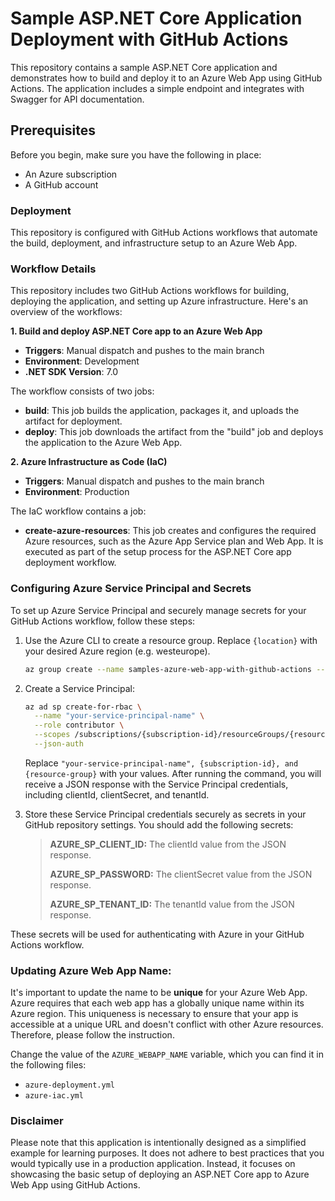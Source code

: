 # Sample ASP.NET Core Application Deployment with GitHub Actions

This repository contains a sample ASP.NET Core application and demonstrates how to build and deploy it to an Azure Web App using GitHub Actions. The application includes a simple endpoint and integrates with Swagger for API documentation.

## Prerequisites

Before you begin, make sure you have the following in place:
- An Azure subscription
- A GitHub account

### Deployment

This repository is configured with GitHub Actions workflows that automate the build, deployment, and infrastructure setup to an Azure Web App.

### Workflow Details

This repository includes two GitHub Actions workflows for building, deploying the application, and setting up Azure infrastructure. Here's an overview of the workflows:

**1. Build and deploy ASP.NET Core app to an Azure Web App**

- **Triggers**: Manual dispatch and pushes to the main branch
- **Environment**: Development
- **.NET SDK Version**: 7.0

The workflow consists of two jobs:

- **build**: This job builds the application, packages it, and uploads the artifact for deployment.
- **deploy**: This job downloads the artifact from the "build" job and deploys the application to the Azure Web App.

**2. Azure Infrastructure as Code (IaC)**

- **Triggers**: Manual dispatch and pushes to the main branch
- **Environment**: Production

The IaC workflow contains a job:

- **create-azure-resources**: This job creates and configures the required Azure resources, such as the Azure App Service plan and Web App. It is executed as part of the setup process for the ASP.NET Core app deployment workflow.

### Configuring Azure Service Principal and Secrets

To set up Azure Service Principal and securely manage secrets for your GitHub Actions workflow, follow these steps:
1. Use the Azure CLI to create a resource group. Replace `{location}` with your desired Azure region (e.g. westeurope).

   ```bash
   az group create --name samples-azure-web-app-with-github-actions --location {location}
   ```

1. Create a Service Principal:

   ```bash
   az ad sp create-for-rbac \
     --name "your-service-principal-name" \
     --role contributor \
     --scopes /subscriptions/{subscription-id}/resourceGroups/{resource-group} \
     --json-auth
   ```

    Replace `"your-service-principal-name", {subscription-id}, and {resource-group}` with your values.
    After running the command, you will receive a JSON response with the Service Principal credentials, including clientId, clientSecret, and tenantId.

1. Store these Service Principal credentials securely as secrets in your GitHub repository settings. You should add the following secrets:
    
    > **AZURE_SP_CLIENT_ID:** The clientId value from the JSON response.
    >
    > **AZURE_SP_PASSWORD:** The clientSecret value from the JSON response.
    >
    > **AZURE_SP_TENANT_ID:** The tenantId value from the JSON response.

These secrets will be used for authenticating with Azure in your GitHub Actions workflow.

### Updating Azure Web App Name:

It's important to update the name to be **unique** for your Azure Web App. 
Azure requires that each web app has a globally unique name within its Azure region. 
This uniqueness is necessary to ensure that your app is accessible at a unique URL and doesn't conflict with other Azure resources. 
Therefore, please follow the instruction.

Change the value of the `AZURE_WEBAPP_NAME` variable, which you can find it in the following files:

- `azure-deployment.yml`
- `azure-iac.yml`




### Disclaimer

Please note that this application is intentionally designed as a simplified example for learning purposes. 
It does not adhere to best practices that you would typically use in a production application. 
Instead, it focuses on showcasing the basic setup of deploying an ASP.NET Core app to Azure Web App using GitHub Actions.